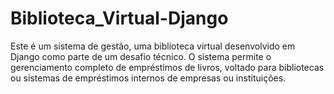 # Biblioteca_Virtual-Django
Este é um sistema de gestão, uma biblioteca virtual desenvolvido em Django como parte de um desafio técnico. O sistema permite o gerenciamento completo de empréstimos de livros, voltado para bibliotecas ou sistemas de empréstimos internos de empresas ou instituições.

